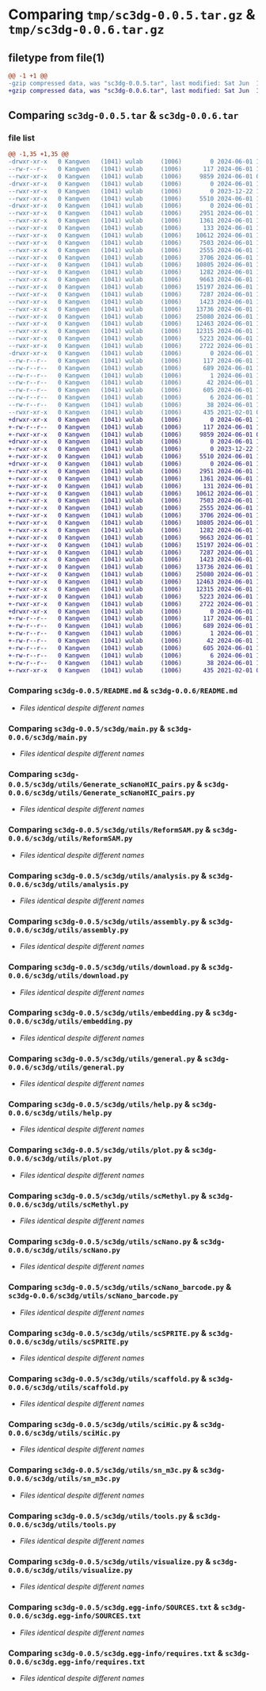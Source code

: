 # Comparing `tmp/sc3dg-0.0.5.tar.gz` & `tmp/sc3dg-0.0.6.tar.gz`

## filetype from file(1)

```diff
@@ -1 +1 @@
-gzip compressed data, was "sc3dg-0.0.5.tar", last modified: Sat Jun  1 10:19:47 2024, max compression
+gzip compressed data, was "sc3dg-0.0.6.tar", last modified: Sat Jun  1 10:21:24 2024, max compression
```

## Comparing `sc3dg-0.0.5.tar` & `sc3dg-0.0.6.tar`

### file list

```diff
@@ -1,35 +1,35 @@
-drwxr-xr-x   0 Kangwen   (1041) wulab     (1006)        0 2024-06-01 10:19:47.000000 sc3dg-0.0.5/
--rw-r--r--   0 Kangwen   (1041) wulab     (1006)      117 2024-06-01 10:19:47.000000 sc3dg-0.0.5/PKG-INFO
--rwxr-xr-x   0 Kangwen   (1041) wulab     (1006)     9859 2024-06-01 08:07:24.000000 sc3dg-0.0.5/README.md
-drwxr-xr-x   0 Kangwen   (1041) wulab     (1006)        0 2024-06-01 10:19:47.000000 sc3dg-0.0.5/sc3dg/
--rwxr-xr-x   0 Kangwen   (1041) wulab     (1006)        0 2023-12-22 13:39:36.000000 sc3dg-0.0.5/sc3dg/__init__.py
--rwxr-xr-x   0 Kangwen   (1041) wulab     (1006)     5510 2024-06-01 10:01:05.000000 sc3dg-0.0.5/sc3dg/main.py
-drwxr-xr-x   0 Kangwen   (1041) wulab     (1006)        0 2024-06-01 10:19:47.000000 sc3dg-0.0.5/sc3dg/utils/
--rwxr-xr-x   0 Kangwen   (1041) wulab     (1006)     2951 2024-06-01 10:18:22.000000 sc3dg-0.0.5/sc3dg/utils/Generate_scNanoHIC_pairs.py
--rwxr-xr-x   0 Kangwen   (1041) wulab     (1006)     1361 2024-06-01 10:18:22.000000 sc3dg-0.0.5/sc3dg/utils/ReformSAM.py
--rwxr-xr-x   0 Kangwen   (1041) wulab     (1006)      133 2024-06-01 10:19:40.000000 sc3dg-0.0.5/sc3dg/utils/__init__.py
--rwxr-xr-x   0 Kangwen   (1041) wulab     (1006)    10612 2024-06-01 10:18:23.000000 sc3dg-0.0.5/sc3dg/utils/analysis.py
--rwxr-xr-x   0 Kangwen   (1041) wulab     (1006)     7503 2024-06-01 10:18:23.000000 sc3dg-0.0.5/sc3dg/utils/assembly.py
--rwxr-xr-x   0 Kangwen   (1041) wulab     (1006)     2555 2024-06-01 10:18:23.000000 sc3dg-0.0.5/sc3dg/utils/download.py
--rwxr-xr-x   0 Kangwen   (1041) wulab     (1006)     3706 2024-06-01 10:18:23.000000 sc3dg-0.0.5/sc3dg/utils/embedding.py
--rwxr-xr-x   0 Kangwen   (1041) wulab     (1006)    10805 2024-06-01 10:18:23.000000 sc3dg-0.0.5/sc3dg/utils/general.py
--rwxr-xr-x   0 Kangwen   (1041) wulab     (1006)     1282 2024-06-01 10:18:23.000000 sc3dg-0.0.5/sc3dg/utils/help.py
--rwxr-xr-x   0 Kangwen   (1041) wulab     (1006)     9663 2024-06-01 10:18:23.000000 sc3dg-0.0.5/sc3dg/utils/plot.py
--rwxr-xr-x   0 Kangwen   (1041) wulab     (1006)    15197 2024-06-01 10:18:23.000000 sc3dg-0.0.5/sc3dg/utils/scMethyl.py
--rwxr-xr-x   0 Kangwen   (1041) wulab     (1006)     7287 2024-06-01 10:18:23.000000 sc3dg-0.0.5/sc3dg/utils/scNano.py
--rwxr-xr-x   0 Kangwen   (1041) wulab     (1006)     1423 2024-06-01 10:18:23.000000 sc3dg-0.0.5/sc3dg/utils/scNano_barcode.py
--rwxr-xr-x   0 Kangwen   (1041) wulab     (1006)    13736 2024-06-01 10:18:23.000000 sc3dg-0.0.5/sc3dg/utils/scSPRITE.py
--rwxr-xr-x   0 Kangwen   (1041) wulab     (1006)    25080 2024-06-01 10:18:23.000000 sc3dg-0.0.5/sc3dg/utils/scaffold.py
--rwxr-xr-x   0 Kangwen   (1041) wulab     (1006)    12463 2024-06-01 10:18:23.000000 sc3dg-0.0.5/sc3dg/utils/sciHic.py
--rwxr-xr-x   0 Kangwen   (1041) wulab     (1006)    12315 2024-06-01 10:18:23.000000 sc3dg-0.0.5/sc3dg/utils/sn_m3c.py
--rwxr-xr-x   0 Kangwen   (1041) wulab     (1006)     5223 2024-06-01 10:18:23.000000 sc3dg-0.0.5/sc3dg/utils/tools.py
--rwxr-xr-x   0 Kangwen   (1041) wulab     (1006)     2722 2024-06-01 10:18:23.000000 sc3dg-0.0.5/sc3dg/utils/visualize.py
-drwxr-xr-x   0 Kangwen   (1041) wulab     (1006)        0 2024-06-01 10:19:47.000000 sc3dg-0.0.5/sc3dg.egg-info/
--rw-r--r--   0 Kangwen   (1041) wulab     (1006)      117 2024-06-01 10:19:46.000000 sc3dg-0.0.5/sc3dg.egg-info/PKG-INFO
--rw-r--r--   0 Kangwen   (1041) wulab     (1006)      689 2024-06-01 10:19:46.000000 sc3dg-0.0.5/sc3dg.egg-info/SOURCES.txt
--rw-r--r--   0 Kangwen   (1041) wulab     (1006)        1 2024-06-01 10:19:46.000000 sc3dg-0.0.5/sc3dg.egg-info/dependency_links.txt
--rw-r--r--   0 Kangwen   (1041) wulab     (1006)       42 2024-06-01 10:19:46.000000 sc3dg-0.0.5/sc3dg.egg-info/entry_points.txt
--rw-r--r--   0 Kangwen   (1041) wulab     (1006)      605 2024-06-01 10:19:46.000000 sc3dg-0.0.5/sc3dg.egg-info/requires.txt
--rw-r--r--   0 Kangwen   (1041) wulab     (1006)        6 2024-06-01 10:19:46.000000 sc3dg-0.0.5/sc3dg.egg-info/top_level.txt
--rw-r--r--   0 Kangwen   (1041) wulab     (1006)       38 2024-06-01 10:19:47.000000 sc3dg-0.0.5/setup.cfg
--rwxr-xr-x   0 Kangwen   (1041) wulab     (1006)      435 2021-02-01 02:48:55.000000 sc3dg-0.0.5/setup.py
+drwxr-xr-x   0 Kangwen   (1041) wulab     (1006)        0 2024-06-01 10:21:24.000000 sc3dg-0.0.6/
+-rw-r--r--   0 Kangwen   (1041) wulab     (1006)      117 2024-06-01 10:21:24.000000 sc3dg-0.0.6/PKG-INFO
+-rwxr-xr-x   0 Kangwen   (1041) wulab     (1006)     9859 2024-06-01 08:07:24.000000 sc3dg-0.0.6/README.md
+drwxr-xr-x   0 Kangwen   (1041) wulab     (1006)        0 2024-06-01 10:21:24.000000 sc3dg-0.0.6/sc3dg/
+-rwxr-xr-x   0 Kangwen   (1041) wulab     (1006)        0 2023-12-22 13:39:36.000000 sc3dg-0.0.6/sc3dg/__init__.py
+-rwxr-xr-x   0 Kangwen   (1041) wulab     (1006)     5510 2024-06-01 10:01:05.000000 sc3dg-0.0.6/sc3dg/main.py
+drwxr-xr-x   0 Kangwen   (1041) wulab     (1006)        0 2024-06-01 10:21:24.000000 sc3dg-0.0.6/sc3dg/utils/
+-rwxr-xr-x   0 Kangwen   (1041) wulab     (1006)     2951 2024-06-01 10:18:22.000000 sc3dg-0.0.6/sc3dg/utils/Generate_scNanoHIC_pairs.py
+-rwxr-xr-x   0 Kangwen   (1041) wulab     (1006)     1361 2024-06-01 10:18:22.000000 sc3dg-0.0.6/sc3dg/utils/ReformSAM.py
+-rwxr-xr-x   0 Kangwen   (1041) wulab     (1006)      131 2024-06-01 10:21:06.000000 sc3dg-0.0.6/sc3dg/utils/__init__.py
+-rwxr-xr-x   0 Kangwen   (1041) wulab     (1006)    10612 2024-06-01 10:18:23.000000 sc3dg-0.0.6/sc3dg/utils/analysis.py
+-rwxr-xr-x   0 Kangwen   (1041) wulab     (1006)     7503 2024-06-01 10:18:23.000000 sc3dg-0.0.6/sc3dg/utils/assembly.py
+-rwxr-xr-x   0 Kangwen   (1041) wulab     (1006)     2555 2024-06-01 10:18:23.000000 sc3dg-0.0.6/sc3dg/utils/download.py
+-rwxr-xr-x   0 Kangwen   (1041) wulab     (1006)     3706 2024-06-01 10:18:23.000000 sc3dg-0.0.6/sc3dg/utils/embedding.py
+-rwxr-xr-x   0 Kangwen   (1041) wulab     (1006)    10805 2024-06-01 10:18:23.000000 sc3dg-0.0.6/sc3dg/utils/general.py
+-rwxr-xr-x   0 Kangwen   (1041) wulab     (1006)     1282 2024-06-01 10:18:23.000000 sc3dg-0.0.6/sc3dg/utils/help.py
+-rwxr-xr-x   0 Kangwen   (1041) wulab     (1006)     9663 2024-06-01 10:18:23.000000 sc3dg-0.0.6/sc3dg/utils/plot.py
+-rwxr-xr-x   0 Kangwen   (1041) wulab     (1006)    15197 2024-06-01 10:18:23.000000 sc3dg-0.0.6/sc3dg/utils/scMethyl.py
+-rwxr-xr-x   0 Kangwen   (1041) wulab     (1006)     7287 2024-06-01 10:18:23.000000 sc3dg-0.0.6/sc3dg/utils/scNano.py
+-rwxr-xr-x   0 Kangwen   (1041) wulab     (1006)     1423 2024-06-01 10:18:23.000000 sc3dg-0.0.6/sc3dg/utils/scNano_barcode.py
+-rwxr-xr-x   0 Kangwen   (1041) wulab     (1006)    13736 2024-06-01 10:18:23.000000 sc3dg-0.0.6/sc3dg/utils/scSPRITE.py
+-rwxr-xr-x   0 Kangwen   (1041) wulab     (1006)    25080 2024-06-01 10:18:23.000000 sc3dg-0.0.6/sc3dg/utils/scaffold.py
+-rwxr-xr-x   0 Kangwen   (1041) wulab     (1006)    12463 2024-06-01 10:18:23.000000 sc3dg-0.0.6/sc3dg/utils/sciHic.py
+-rwxr-xr-x   0 Kangwen   (1041) wulab     (1006)    12315 2024-06-01 10:18:23.000000 sc3dg-0.0.6/sc3dg/utils/sn_m3c.py
+-rwxr-xr-x   0 Kangwen   (1041) wulab     (1006)     5223 2024-06-01 10:18:23.000000 sc3dg-0.0.6/sc3dg/utils/tools.py
+-rwxr-xr-x   0 Kangwen   (1041) wulab     (1006)     2722 2024-06-01 10:18:23.000000 sc3dg-0.0.6/sc3dg/utils/visualize.py
+drwxr-xr-x   0 Kangwen   (1041) wulab     (1006)        0 2024-06-01 10:21:24.000000 sc3dg-0.0.6/sc3dg.egg-info/
+-rw-r--r--   0 Kangwen   (1041) wulab     (1006)      117 2024-06-01 10:21:23.000000 sc3dg-0.0.6/sc3dg.egg-info/PKG-INFO
+-rw-r--r--   0 Kangwen   (1041) wulab     (1006)      689 2024-06-01 10:21:24.000000 sc3dg-0.0.6/sc3dg.egg-info/SOURCES.txt
+-rw-r--r--   0 Kangwen   (1041) wulab     (1006)        1 2024-06-01 10:21:23.000000 sc3dg-0.0.6/sc3dg.egg-info/dependency_links.txt
+-rw-r--r--   0 Kangwen   (1041) wulab     (1006)       42 2024-06-01 10:21:23.000000 sc3dg-0.0.6/sc3dg.egg-info/entry_points.txt
+-rw-r--r--   0 Kangwen   (1041) wulab     (1006)      605 2024-06-01 10:21:23.000000 sc3dg-0.0.6/sc3dg.egg-info/requires.txt
+-rw-r--r--   0 Kangwen   (1041) wulab     (1006)        6 2024-06-01 10:21:23.000000 sc3dg-0.0.6/sc3dg.egg-info/top_level.txt
+-rw-r--r--   0 Kangwen   (1041) wulab     (1006)       38 2024-06-01 10:21:24.000000 sc3dg-0.0.6/setup.cfg
+-rwxr-xr-x   0 Kangwen   (1041) wulab     (1006)      435 2021-02-01 02:51:35.000000 sc3dg-0.0.6/setup.py
```

### Comparing `sc3dg-0.0.5/README.md` & `sc3dg-0.0.6/README.md`

 * *Files identical despite different names*

### Comparing `sc3dg-0.0.5/sc3dg/main.py` & `sc3dg-0.0.6/sc3dg/main.py`

 * *Files identical despite different names*

### Comparing `sc3dg-0.0.5/sc3dg/utils/Generate_scNanoHIC_pairs.py` & `sc3dg-0.0.6/sc3dg/utils/Generate_scNanoHIC_pairs.py`

 * *Files identical despite different names*

### Comparing `sc3dg-0.0.5/sc3dg/utils/ReformSAM.py` & `sc3dg-0.0.6/sc3dg/utils/ReformSAM.py`

 * *Files identical despite different names*

### Comparing `sc3dg-0.0.5/sc3dg/utils/analysis.py` & `sc3dg-0.0.6/sc3dg/utils/analysis.py`

 * *Files identical despite different names*

### Comparing `sc3dg-0.0.5/sc3dg/utils/assembly.py` & `sc3dg-0.0.6/sc3dg/utils/assembly.py`

 * *Files identical despite different names*

### Comparing `sc3dg-0.0.5/sc3dg/utils/download.py` & `sc3dg-0.0.6/sc3dg/utils/download.py`

 * *Files identical despite different names*

### Comparing `sc3dg-0.0.5/sc3dg/utils/embedding.py` & `sc3dg-0.0.6/sc3dg/utils/embedding.py`

 * *Files identical despite different names*

### Comparing `sc3dg-0.0.5/sc3dg/utils/general.py` & `sc3dg-0.0.6/sc3dg/utils/general.py`

 * *Files identical despite different names*

### Comparing `sc3dg-0.0.5/sc3dg/utils/help.py` & `sc3dg-0.0.6/sc3dg/utils/help.py`

 * *Files identical despite different names*

### Comparing `sc3dg-0.0.5/sc3dg/utils/plot.py` & `sc3dg-0.0.6/sc3dg/utils/plot.py`

 * *Files identical despite different names*

### Comparing `sc3dg-0.0.5/sc3dg/utils/scMethyl.py` & `sc3dg-0.0.6/sc3dg/utils/scMethyl.py`

 * *Files identical despite different names*

### Comparing `sc3dg-0.0.5/sc3dg/utils/scNano.py` & `sc3dg-0.0.6/sc3dg/utils/scNano.py`

 * *Files identical despite different names*

### Comparing `sc3dg-0.0.5/sc3dg/utils/scNano_barcode.py` & `sc3dg-0.0.6/sc3dg/utils/scNano_barcode.py`

 * *Files identical despite different names*

### Comparing `sc3dg-0.0.5/sc3dg/utils/scSPRITE.py` & `sc3dg-0.0.6/sc3dg/utils/scSPRITE.py`

 * *Files identical despite different names*

### Comparing `sc3dg-0.0.5/sc3dg/utils/scaffold.py` & `sc3dg-0.0.6/sc3dg/utils/scaffold.py`

 * *Files identical despite different names*

### Comparing `sc3dg-0.0.5/sc3dg/utils/sciHic.py` & `sc3dg-0.0.6/sc3dg/utils/sciHic.py`

 * *Files identical despite different names*

### Comparing `sc3dg-0.0.5/sc3dg/utils/sn_m3c.py` & `sc3dg-0.0.6/sc3dg/utils/sn_m3c.py`

 * *Files identical despite different names*

### Comparing `sc3dg-0.0.5/sc3dg/utils/tools.py` & `sc3dg-0.0.6/sc3dg/utils/tools.py`

 * *Files identical despite different names*

### Comparing `sc3dg-0.0.5/sc3dg/utils/visualize.py` & `sc3dg-0.0.6/sc3dg/utils/visualize.py`

 * *Files identical despite different names*

### Comparing `sc3dg-0.0.5/sc3dg.egg-info/SOURCES.txt` & `sc3dg-0.0.6/sc3dg.egg-info/SOURCES.txt`

 * *Files identical despite different names*

### Comparing `sc3dg-0.0.5/sc3dg.egg-info/requires.txt` & `sc3dg-0.0.6/sc3dg.egg-info/requires.txt`

 * *Files identical despite different names*


